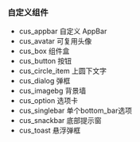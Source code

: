 ### 自定义组件

- cus_appbar 自定义 AppBar
- cus_avatar 可复用头像
- cus_box 组件盒
- cus_button 按钮
- cus_circle_item 上圆下文字
- cus_dialog 弹框
- cus_imagebg 背景墙
- cus_option 选项卡 
- cus_singlebar 单个bottom_bar选项
- cus_snackbar 底部提示窗
- cus_toast 悬浮弹框